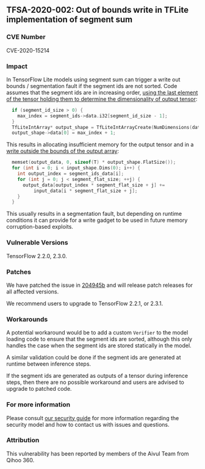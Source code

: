 ## TFSA-2020-002: Out of bounds write in TFLite implementation of segment sum

### CVE Number
CVE-2020-15214

### Impact
In TensorFlow Lite models using segment sum can trigger a write out bounds /
segmentation fault if the segment ids are not sorted. Code assumes that the
segment ids are in increasing order, [using the last element of the tensor
holding them to determine the dimensionality of output
tensor](https://github.com/tensorflow/tensorflow/blob/0e68f4d3295eb0281a517c3662f6698992b7b2cf/tensorflow/lite/kernels/segment_sum.cc#L39-L44):
```cc
  if (segment_id_size > 0) {
    max_index = segment_ids->data.i32[segment_id_size - 1];
  }
  TfLiteIntArray* output_shape = TfLiteIntArrayCreate(NumDimensions(data));
  output_shape->data[0] = max_index + 1;
```

This results in allocating insufficient memory for the output tensor and in a
[write outside the bounds of the output
array](https://github.com/tensorflow/tensorflow/blob/0e68f4d3295eb0281a517c3662f6698992b7b2cf/tensorflow/lite/kernels/internal/reference/reference_ops.h#L2625-L2631):
```cc
  memset(output_data, 0, sizeof(T) * output_shape.FlatSize());
  for (int i = 0; i < input_shape.Dims(0); i++) {
    int output_index = segment_ids_data[i];
    for (int j = 0; j < segment_flat_size; ++j) {
      output_data[output_index * segment_flat_size + j] +=
          input_data[i * segment_flat_size + j];
    }
  }
```

This usually results in a segmentation fault, but depending on runtime
conditions it can provide for a write gadget to be used in future memory
corruption-based exploits.

### Vulnerable Versions
TensorFlow 2.2.0, 2.3.0.

### Patches
We have patched the issue in
[204945b](https://github.com/tensorflow/tensorflow/commit/204945b) and will
release patch releases for all affected versions.

We recommend users to upgrade to TensorFlow 2.2.1, or 2.3.1.

### Workarounds
A potential workaround would be to add a custom `Verifier` to the model loading
code to ensure that the segment ids are sorted, although this only handles the
case when the segment ids are stored statically in the model.

A similar validation could be done if the segment ids are generated at runtime
between inference steps.

If the segment ids are generated as outputs of a tensor during inference steps,
then there are no possible workaround and users are advised to upgrade to
patched code.

### For more information
Please consult [our security
guide](https://github.com/tensorflow/tensorflow/blob/master/SECURITY.md) for
more information regarding the security model and how to contact us with issues
and questions.

### Attribution
This vulnerability has been reported by members of the Aivul Team from Qihoo
360.
